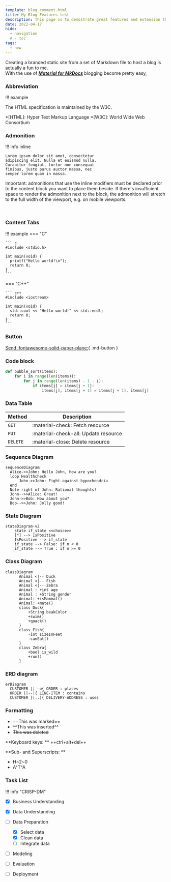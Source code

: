 ```yaml
---
template: blog_comment.html
title: My Blog Features test
description: This page is to demostrate great features and extension that can be incorporate in my blog.
date: 2022-04-17
hide:
  - navigation
  # - toc
tags: 
  - new
---
```


Creating a branded static site from a set of Markdown file to host a blog is actually a fun to me. <br>
With the use of ***[Material for MkDocs](https://squidfunk.github.io/mkdocs-material//)*** blogging become pretty easy, 

<p hidden>#more</p>

### Abbreviation
!!! example

The HTML specification is maintained by the W3C.

*[HTML]: Hyper Text Markup Language
*[W3C]: World Wide Web Consortium

### Admonition
!!! info inline

    Lorem ipsum dolor sit amet, consectetur
    adipiscing elit. Nulla et euismod nulla.
    Curabitur feugiat, tortor non consequat
    finibus, justo purus auctor massa, nec
    semper lorem quam in massa.

Important: admonitions that use the inline modifiers must be declared prior to the content block you want to place them beside. If there's insufficient space to render the admonition next to the block, the admonition will stretch to the full width of the viewport, e.g. on mobile viewports.

<br>

### Content Tabs
!!! example
=== "C"

    ``` c
    #include <stdio.h>

    int main(void) {
      printf("Hello world!\n");
      return 0;
    }
    ```

=== "C++"

    ``` c++
    #include <iostream>

    int main(void) {
      std::cout << "Hello world!" << std::endl;
      return 0;
    }
    ```
### Button

[Send :fontawesome-solid-paper-plane:](#){ .md-button }

### Code block

``` py hl_lines="2 3" linenums="1" title="bubble_sort.py"
def bubble_sort(items):
    for i in range(len(items)):
        for j in range(len(items) - 1 - i):
            if items[j] > items[j + 1]:
                items[j], items[j + 1] = items[j + 1], items[j]
```

### Data Table

| Method      | Description                          |
| ----------- | ------------------------------------ |
| `GET`       | :material-check:     Fetch resource  |
| `PUT`       | :material-check-all: Update resource |
| `DELETE`    | :material-close:     Delete resource |


### Sequence Diagram 

``` mermaid
sequenceDiagram
  Alice->>John: Hello John, how are you?
  loop Healthcheck
      John->>John: Fight against hypochondria
  end
  Note right of John: Rational thoughts!
  John-->>Alice: Great!
  John->>Bob: How about you?
  Bob-->>John: Jolly good!
```


### State Diagram
``` mermaid
stateDiagram-v2
    state if_state <<choice>>
    [*] --> IsPositive
    IsPositive --> if_state
    if_state --> False: if n < 0
    if_state --> True : if n >= 0
```

### Class Diagram
``` mermaid
classDiagram
      Animal <|-- Duck
      Animal <|-- Fish
      Animal <|-- Zebra
      Animal : +int age
      Animal : +String gender
      Animal: +isMammal()
      Animal: +mate()
      class Duck{
          +String beakColor
          +swim()
          +quack()
      }
      class Fish{
          -int sizeInFeet
          -canEat()
      }
      class Zebra{
          +bool is_wild
          +run()
      }
```

### ERD diagram

``` mermaid
erDiagram
  CUSTOMER ||--o{ ORDER : places
  ORDER ||--|{ LINE-ITEM : contains
  CUSTOMER }|..|{ DELIVERY-ADDRESS : uses
```


### Formatting
- ==This was marked==
- ^^This was inserted^^
- ~~This was deleted~~

**Keyboard keys: **
++ctrl+alt+del++

**Sub- and Superscripts: ** <br>
  - H~2~0
  - A^T^A


### Task List
!!! info "CRISP-DM"
- [x] Business Understanding
- [x] Data Understanding
- [ ] Data Preparation
    * [x] Select data
    * [x] Clean data
    * [ ] Integrate data
- [ ] Modeling
- [ ] Evaluation
- [ ] Deployment



<!-- Footer for blog post -->
